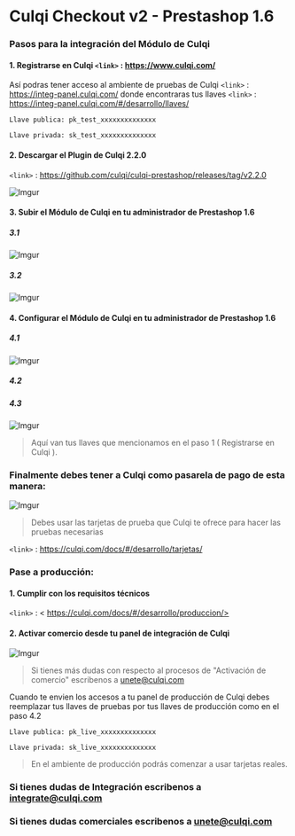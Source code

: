 # Culqi Checkout v2 - Prestashop 1.6

### Pasos para la integración del Módulo de Culqi

#### 1. Registrarse en Culqi   `<link>` : <https://www.culqi.com/>

Así podras tener acceso al ambiente de pruebas de Culqi `<link>` : <https://integ-panel.culqi.com/>
donde encontraras tus llaves `<link>` : <https://integ-panel.culqi.com/#/desarrollo/llaves/> 

`Llave publica: pk_test_xxxxxxxxxxxxxx`

`Llave privada: sk_test_xxxxxxxxxxxxxx`

#### 2. Descargar  el Plugin de Culqi 2.2.0 

`<link>` : <https://github.com/culqi/culqi-prestashop/releases/tag/v2.2.0> 

![Imgur](https://i.imgur.com/dMjMefw.png)

#### 3. Subir el Módulo de Culqi en tu administrador de Prestashop 1.6

##### 3.1
![Imgur](https://i.imgur.com/4v2B2ad.png)

##### 3.2
![Imgur](https://i.imgur.com/woSOBjJ.png)

#### 4. Configurar el Módulo de Culqi en tu administrador de Prestashop 1.6

##### 4.1
![Imgur](https://i.imgur.com/6Av9GdV.png)

##### 4.2


##### 4.3
![Imgur](https://i.imgur.com/Yp4yA1Y.png)
> Aquí van tus llaves que mencionamos en el paso 1 ( Registrarse en Culqi ).

### Finalmente debes tener a Culqi como pasarela de pago de esta manera:

![Imgur](https://i.imgur.com/c1jWqnh.png)

> Debes usar las tarjetas de prueba que Culqi te ofrece para hacer las pruebas necesarias

`<link>` : <https://culqi.com/docs/#/desarrollo/tarjetas/> 

### Pase a producción:

#### 1. Cumplir con los requisitos técnicos

`<link>` : < https://culqi.com/docs/#/desarrollo/produccion/> 

#### 2. Activar comercio desde tu panel de integración de Culqi

![Imgur](https://i.imgur.com/wVOz6cc.png)

> Si tienes más dudas con respecto al procesos de "Activación de comercio" escribenos a unete@culqi.com

Cuando te envien los accesos a tu panel de producción de Culqi debes reemplazar
tus llaves de pruebas por tus llaves de producción como en el paso 4.2 

`Llave publica: pk_live_xxxxxxxxxxxxxx`

`Llave privada: sk_live_xxxxxxxxxxxxxx`

> En el ambiente de producción podrás comenzar a usar tarjetas reales.


### Si tienes dudas de Integración escribenos a integrate@culqi.com

### Si tienes dudas comerciales escribenos a unete@culqi.com
